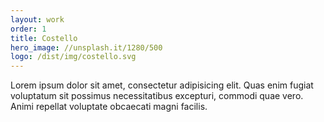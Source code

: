 ```yaml
---
layout: work
order: 1
title: Costello
hero_image: //unsplash.it/1280/500
logo: /dist/img/costello.svg
---
```


Lorem ipsum dolor sit amet, consectetur adipisicing elit. Quas enim fugiat voluptatum sit possimus necessitatibus excepturi, commodi quae vero. Animi repellat voluptate obcaecati magni facilis.